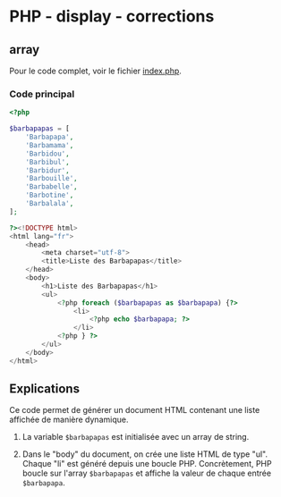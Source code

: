 # PHP - display - corrections

## array

Pour le code complet, voir le fichier [index.php](./index.php).

### Code principal

```php
<?php 

$barbapapas = [
    'Barbapapa',
    'Barbamama',
    'Barbidou',
    'Barbibul',
    'Barbidur',
    'Barbouille',
    'Barbabelle',
    'Barbotine',
    'Barbalala',
];

?><!DOCTYPE html>
<html lang="fr">
    <head>
        <meta charset="utf-8">
        <title>Liste des Barbapapas</title>
    </head>
    <body>
        <h1>Liste des Barbapapas</h1>
        <ul>
            <?php foreach ($barbapapas as $barbapapa) {?>
                <li>
                    <?php echo $barbapapa; ?>
                </li>
            <?php } ?>
        </ul>
    </body>
</html>
```

## Explications

Ce code permet de générer un document HTML contenant une liste affichée de manière dynamique.

 1. La variable `$barbapapas` est initialisée avec un array de string.

 2. Dans le "body" du document, on crée une liste HTML de type "ul". Chaque "li" est généré depuis une boucle PHP. Concrètement, PHP boucle sur l'array `$barbapapas` et affiche la valeur de chaque entrée `$barbapapa`.


